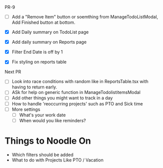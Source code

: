 PR-9

- [ ] Add a "Remove Item" button or soemthing from ManageTodoListModal, Add Finished button at bottom. 
- [x] Add Daily summary on TodoList page
- [x] Add daily summary on Reports page
- [x] Filter End Date is off by 1
- [x] Fix styling on reports table



Next PR
- [ ] Look into race conditions with random like in ReportsTable.tsx with having to return early.  
- [ ] ASk for help on generic function in ManageTodolistitemsModal
- [ ] Add other things you might want to track in a day
- [ ] How to handle 'reoccurring projects' such as PTO and Sick time 
- [ ] More settings
     - [ ] What's your work date
     - [ ] When would you like reminders?

# Things to Noodle On

- Which filters should be added
- What to do with Projects Like PTO / Vacation